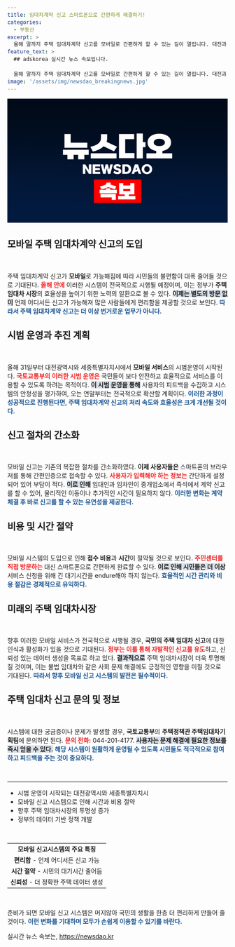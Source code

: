 ```yaml
---
title: 임대차계약 신고 스마트폰으로 간편하게 해결하기!
categories:
  - 부동산
excerpt: >
  올해 말까지 주택 임대차계약 신고를 모바일로 간편하게 할 수 있는 길이 열립니다. 대전과 세종에서 시범운영 후, 전국적으로 편리한 신고 시스템이 도입될 예정! 스마트폰만 있으면 직접 방문 없이 손쉽게 신고 가능!
feature_text: >
  ## adskorea 실시간 뉴스 속보입니다.

  올해 말까지 주택 임대차계약 신고를 모바일로 간편하게 할 수 있는 길이 열립니다. 대전과 세종에서 시범운영 후, 전국적으로 편리한 신고 시스템이 도입될 예정! 스마트폰만 있으면 직접 방문 없이 손쉽게 신고 가능!
image: '/assets/img/newsdao_breakingnews.jpg'
---
```


<p><img src="/assets/img/newsdao_breakingnews.jpg" alt="adskorea 속보" /></p>

<h2 data-ke-size="size26">모바일 주택 임대차계약 신고의 도입</h2>

<p data-ke-size="size16">&nbsp;</p>

<p>주택 임대차계약 신고가 <strong>모바일</strong>로 가능해짐에 따라 시민들의 불편함이 대폭 줄어들 것으로 기대된다. <b><span style="color: #ee2323;">올해 안에</span></b> 이러한 시스템이 전국적으로 시행될 예정이며, 이는 정부가 <strong>주택 임대차 시장</strong>의 효율성을 높이기 위한 노력의 일환으로 볼 수 있다. <b><span style="background-color: #21538527;">이제는 별도의 방문 없이</span></b> 언제 어디서든 신고가 가능해져 많은 사람들에게 편리함을 제공할 것으로 보인다. <b><span style="color: #1a5490;">따라서 주택 임대차계약 신고는 더 이상 번거로운 업무가 아니다.</span></b></p>

<h2 data-ke-size="size26">시범 운영과 추진 계획</h2>

<p data-ke-size="size16">&nbsp;</p>

<p>올해 31일부터 대전광역시와 세종특별자치시에서 <b>모바일 서비스</b>의 시범운영이 시작된다. <b><span style="color: #ee2323;">국토교통부의 이러한 시범 운영은</span></b> 국민들이 보다 안전하고 효율적으로 서비스를 이용할 수 있도록 하려는 목적이다. <b><span style="background-color: #21538527;">이 시범 운영을 통해</span></b> 사용자의 피드백을 수집하고 시스템의 안정성을 평가하여, 오는 연말부터는 전국적으로 확산할 계획이다. <b><span style="color: #1a5490;">이러한 과정이 성공적으로 진행된다면, 주택 임대차계약 신고의 처리 속도와 효율성은 크게 개선될 것이다.</span></b></p>

<h2 data-ke-size="size26">신고 절차의 간소화</h2>

<p data-ke-size="size16">&nbsp;</p>

<p>모바일 신고는 기존의 복잡한 절차를 간소화하였다. <b>이제 사용자들은</b> 스마트폰의 브라우저를 통해 간편인증으로 접속할 수 있다. <b><span style="color: #ee2323;">사용자가 입력해야 하는 정보는</span></b> 간단하게 설정되어 있어 부담이 적다. <b><span style="background-color: #21538527;">이로 인해</span></b> 임대인과 임차인이 중개업소에서 즉석에서 계약 신고를 할 수 있어, 물리적인 이동이나 추가적인 시간이 필요하지 않다. <b><span style="color: #1a5490;">이러한 변화는 계약 체결 후 바로 신고를 할 수 있는 유연성을 제공한다.</span></b></p>

<h2 data-ke-size="size26">비용 및 시간 절약</h2>

<p data-ke-size="size16">&nbsp;</p>

<p>모바일 시스템의 도입으로 인해<strong> 접수 비용</strong>과 <strong>시간</strong>이 절약될 것으로 보인다. <b><span style="color: #ee2323;">주민센터를 직접 방문하는</span></b> 대신 스마트폰으로 간편하게 완료할 수 있다. <b><span style="background-color: #21538527;">이로 인해 시민들은 더 이상</span></b> 서비스 신청을 위해 긴 대기시간을 endure해야 하지 않는다. <b><span style="color: #1a5490;">효율적인 시간 관리와 비용 절감은 경제적으로 유익하다.</span></b></p>

<h2 data-ke-size="size26">미래의 주택 임대차시장</h2>

<p data-ke-size="size16">&nbsp;</p>

<p>향후 이러한 모바일 서비스가 전국적으로 시행될 경우, <b>국민의 주택 임대차 신고</b>에 대한 인식과 활성화가 있을 것으로 기대된다. <b><span style="color: #ee2323;">정부는 이를 통해 자발적인 신고를 유도</span></b>하고, 신뢰성 있는 데이터 생성을 목표로 하고 있다. <b><span style="background-color: #21538527;">결과적으로</span></b> 주택 임대차시장이 더욱 투명해질 것이며, 이는 불법 임대차와 같은 사회 문제 해결에도 긍정적인 영향을 미칠 것으로 기대된다. <b><span style="color: #1a5490;">따라서 향후 모바일 신고 시스템의 발전은 필수적이다.</span></b></p>

<h2 data-ke-size="size26">주택 임대차 신고 문의 및 정보</h2>

<p data-ke-size="size16">&nbsp;</p>

<p>시스템에 대한 궁금증이나 문제가 발생할 경우, <b>국토교통부</b>의 <b>주택정책관 주택임대차기획팀</b>에 문의하면 된다. <b><span style="color: #ee2323;">문의 전화:</span></b> 044-201-4177. <b><span style="background-color: #21538527;">사용자는 문제 해결에 필요한 정보를 즉시 얻을 수 있다.</span></b> <b><span style="color: #1a5490;">해당 시스템이 원활하게 운영될 수 있도록 시민들도 적극적으로 참여하고 피드백을 주는 것이 중요하다.</span></b></p>

<p data-ke-size="size16">&nbsp;</p> 

<hr>

<ul>
    <li>시범 운영이 시작되는 대전광역시와 세종특별자치시</li>
    <li>모바일 신고 시스템으로 인해 시간과 비용 절약</li>
    <li>향후 주택 임대차시장의 투명성 증가</li>
    <li>정부의 데이터 기반 정책 개발</li>
</ul>

<p data-ke-size="size16">&nbsp;</p> 

<table style="width: 100%; text-align: center;">
    <tr>
        <td style="text-align: center; height: 17px;"><b>모바일 신고시스템의 주요 특징</b></td>
    </tr>
    <tr>
        <td style="text-align: center; height: 17px;"><b>편리함</b> - 언제 어디서든 신고 가능</td>
    </tr>
    <tr>
        <td style="text-align: center; height: 17px;"><b>시간 절약</b> - 시민의 대기시간 줄어듬</td>
    </tr>
    <tr>
        <td style="text-align: center; height: 17px;"><b>신뢰성</b> - 더 정확한 주택 데이터 생성</td>
    </tr>
</table>

<p data-ke-size="size16">&nbsp;</p> 

<p>준비가 되면 모바일 신고 시스템은 머지않아 국민의 생활을 한층 더 편리하게 만들어 줄 것이다. <b><span style="color: #1a5490;">이런 변화를 기대하며 모두가 손쉽게 이용할 수 있기를 바란다.</span></b></p>
실시간 뉴스 속보는, <a href="https://newsdao.kr" rel="dofollow">https://newsdao.kr</a>


